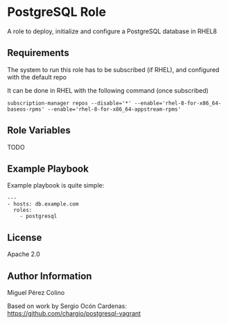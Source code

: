 PostgreSQL Role
=========

A role to deploy, initialize and configure a PostgreSQL database in RHEL8

Requirements
------------

The system to run this role has to be subscribed (if RHEL), and configured with the default repo

It can be done in RHEL with the following command (once subscribed)
```
subscription-manager repos --disable='*' --enable='rhel-8-for-x86_64-baseos-rpms' --enable='rhel-8-for-x86_64-appstream-rpms'
```

Role Variables
--------------

TODO

Example Playbook
----------------

Example playbook is quite simple:

    ---
    - hosts: db.example.com
      roles:
        - postgresql

License
-------

Apache 2.0

Author Information
------------------

Miguel Pérez Colino 

Based on work by Sergio Ocón Cardenas:
https://github.com/chargio/postgresql-vagrant
